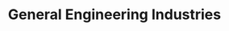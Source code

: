 ---
title: "General Engineering Industries"
url: /karachi/general-engineering-industries/
shop: sports
---